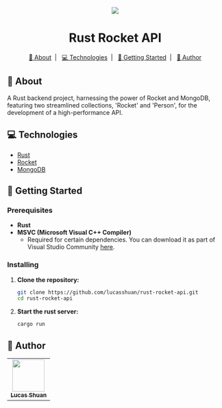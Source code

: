 <div align="center">
   <img src="https://github.com/lucasshuan/lucasshuan/assets/78228526/250d306c-c9d7-4b9a-990a-120a8028e881">
   <h1>Rust Rocket API</h1>
</div>

<p align="center">
  <a href="#about">📃 About</a>&nbsp;&nbsp;|&nbsp;&nbsp;
  <a href="#technologies">💻 Technologies</a>&nbsp;&nbsp;|&nbsp;&nbsp;
  <a href="#getting_started">🚀 Getting Started</a>&nbsp;&nbsp;|&nbsp;&nbsp;
  <a href="#author">👤 Author</a>
</p>

## 📄 About <a name = "about"></a>

A Rust backend project, harnessing the power of Rocket and MongoDB, featuring two streamlined collections, 'Rocket' and 'Person', for the development of a high-performance API.

## 💻 Technologies <a name="technologies"></a>

- [Rust](https://www.rust-lang.org)
- [Rocket](https://rocket.rs)
- [MongoDB](https://www.mongodb.com)

## 🚀 Getting Started <a name = "getting_started"></a>

### Prerequisites

- **Rust**
- **MSVC (Microsoft Visual C++ Compiler)**
    - Required for certain dependencies. You can download it as part of Visual Studio Community [here](https://visualstudio.microsoft.com/visual-cpp-build-tools/).

### Installing

1. **Clone the repository:**

    ```bash
    git clone https://github.com/lucasshuan/rust-rocket-api.git
    cd rust-rocket-api
    ```

2. **Start the rust server:**

    ```bash
    cargo run
    ```

## 👤 Author <a name = "author"></a>

<div align="center">
  <table>
    <tr>
      <td align="center">
        <a href="http://github.com/lucasshuan">
          <img src="https://avatars.githubusercontent.com/u/78228526?v=4" width="75px;"/>
          <br />
          <sub>
            <b>Lucas Shuan</b>
          </sub>
        </a>
        </td>
    </tr>
  </table>
</div>
